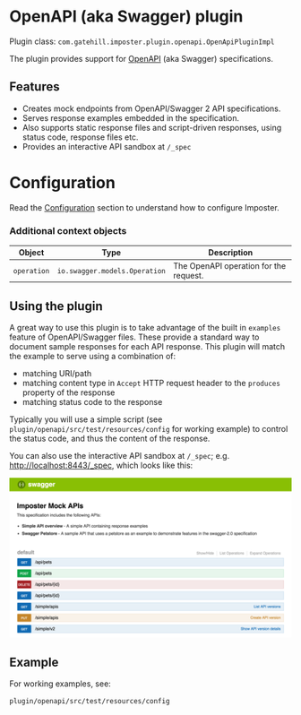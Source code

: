 # OpenAPI (aka Swagger) plugin

Plugin class: `com.gatehill.imposter.plugin.openapi.OpenApiPluginImpl`

The plugin provides support for [OpenAPI](https://github.com/OAI/OpenAPI-Specification) (aka Swagger) specifications.

## Features

* Creates mock endpoints from OpenAPI/Swagger 2 API specifications.
* Serves response examples embedded in the specification.
* Also supports static response files and script-driven responses, using status code, response files etc.
* Provides an interactive API sandbox at `/_spec`

# Configuration

Read the [Configuration](configuration.md) section to understand how to configure Imposter.

### Additional context objects

| Object | Type | Description
| --- | --- | ---
| `operation` | `io.swagger.models.Operation` | The OpenAPI operation for the request.

## Using the plugin

A great way to use this plugin is to take advantage of the built in `examples` feature of OpenAPI/Swagger files.
These provide a standard way to document sample responses for each API response. This plugin will
match the example to serve using a combination of:

* matching URI/path
* matching content type in `Accept` HTTP request header to the `produces` property of the response
* matching status code to the response

Typically you will use a simple script (see `plugin/openapi/src/test/resources/config` for working example)
to control the status code, and thus the content of the response.

You can also use the interactive API sandbox at `/_spec`; e.g. [http://localhost:8443/_spec](http://localhost:8443/_spec),
which looks like this:

![API sandbox](images/api-sandbox.png)

## Example

For working examples, see:

    plugin/openapi/src/test/resources/config
